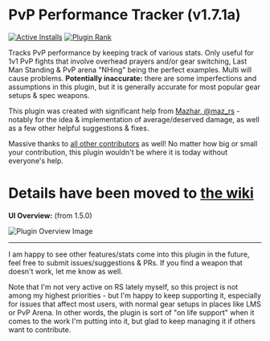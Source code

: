 # PvP Performance Tracker (v1.7.1a)
[![Active Installs](http://img.shields.io/endpoint?url=https://api.runelite.net/pluginhub/shields/installs/plugin/pvp-performance-tracker)](https://runelite.net/plugin-hub/Matsyir) [![Plugin Rank](http://img.shields.io/endpoint?url=https://api.runelite.net/pluginhub/shields/rank/plugin/pvp-performance-tracker)](https://runelite.net/plugin-hub)

Tracks PvP performance by keeping track of various stats. Only useful for 1v1 PvP fights that involve overhead prayers and/or gear switching, Last Man Standing & PvP arena "NHing" being the perfect examples. Multi will cause problems. **Potentially inaccurate:** there are some imperfections and assumptions in this plugin, but it is generally accurate for most popular gear setups & spec weapons. 

This plugin was created with significant help from [Mazhar, @maz_rs](https://twitter.com/maz_rs) - notably for the idea & implementation of average/deserved damage, as well as a few other helpful suggestions & fixes.

Massive thanks to [all other contributors](https://github.com/Matsyir/pvp-performance-tracker/graphs/contributors) as well! No matter how big or small your contribution, this plugin wouldn't be where it is today without everyone's help.
# Details have been moved to [the wiki](https://github.com/Matsyir/pvp-performance-tracker/wiki)

**UI Overview:** (from 1.5.0)

![Plugin Overview Image](https://i.imgur.com/LkQGda3.png)

-------------------------------
I am happy to see other features/stats come into this plugin in the future, feel free to submit issues/suggestions & PRs. If you find a weapon that doesn't work, let me know as well.

Note that I'm not very active on RS lately myself, so this project is not among my highest priorities - but I'm happy to keep supporting it, especially for issues that affect most users, with normal gear setups in places like LMS or PvP Arena. In other words, the plugin is sort of "on life support" when it comes to the work I'm putting into it, but glad to keep managing it if others want to contribute.
